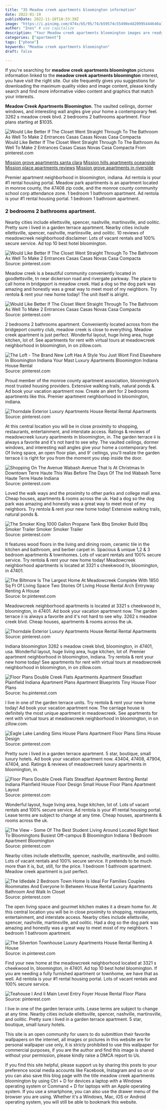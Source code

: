 ```yaml
---
title: "35 Meadow creek apartments bloomington information"
date: 2022-01-19
publishDate: 2022-11-10T18:33:39Z
image: "https://i.pinimg.com/474x/b5/95/74/b59574c55490e4d20995444640a7f769--luxury-apartments-rental-homes.jpg"
author: "Ines" # use capitalize
description: "Your Meadow creek apartments bloomington images are ready. Meadow creek apartments bloomington are a topic that is being searched for and liked by netizens now. You can Download the Meadow creek apartments bloomington files here. Get all free images."
categories: ["apartment"]
tags: ["phone"]
keywords: "Meadow creek apartments bloomington"
draft: false

---
```


If you're searching for **meadow creek apartments bloomington** pictures information linked to the **meadow creek apartments bloomington** interest, you have visit the right  site.  Our site frequently  gives you  suggestions  for downloading  the maximum  quality video and image  content, please kindly search and find more informative video content and graphics  that match your interests.

**Meadow Creek Apartments Bloomington**. The vaulted ceilings, dormer windows, and interesting wall angles give your home a contemporary feel. 3262 s meadow creek blvd. 2 bedrooms 2 bathrooms apartment. Floor plans starting at $1035.

![Would Like Better If The Closet Went Straight Through To The Bathroom As Well To Make 2 Entrances Casas Casas Novas Casa Compacta](https://i.pinimg.com/736x/ea/0d/2f/ea0d2fb0653dcabc7a4dd8a73545884d--apartment-floor-plans--bedroom-apartments.jpg "Would Like Better If The Closet Went Straight Through To The Bathroom As Well To Make 2 Entrances Casas Casas Novas Casa Compacta")
Would Like Better If The Closet Went Straight Through To The Bathroom As Well To Make 2 Entrances Casas Casas Novas Casa Compacta From pinterest.com

[Mission grove apartments santa clara](/mission-grove-apartments-santa-clara/)
[Mission hills apartments oceanside](/mission-hills-apartments-oceanside/)
[Mission place apartments reviews](/mission-place-apartments-reviews/)
[Mission grove apartments in riverside](/mission-grove-apartments-in-riverside/)

Premier apartment neighborhood in bloomington, indiana. Ad rentola is your #1 rental housing portal. Meadow park apartments is an apartment located in monroe county, the 47408 zip code, and the monroe county community school corp attendance zone. 1 bedroom 1 bathroom apartment. Ad rentola is your #1 rental housing portal. 1 bedroom 1 bathroom apartment.

### 2 bedrooms 2 bathrooms apartment.

Nearby cities include ellettsville, spencer, nashville, martinsville, and oolitic. Pretty sure i lived in a garden terrace apartment. Nearby cities include ellettsville, spencer, nashville, martinsville, and oolitic. 10 reviews of meadowcreek neighborhood disclaimer: Lots of vacant rentals and 100% secure service. Ad top 10 best hotel bloomington.


![Would Like Better If The Closet Went Straight Through To The Bathroom As Well To Make 2 Entrances Casas Casas Novas Casa Compacta](https://i.pinimg.com/736x/ea/0d/2f/ea0d2fb0653dcabc7a4dd8a73545884d--apartment-floor-plans--bedroom-apartments.jpg "Would Like Better If The Closet Went Straight Through To The Bathroom As Well To Make 2 Entrances Casas Casas Novas Casa Compacta")
Source: pinterest.com

Meadow creek is a beautiful community conveniently located in goodlettsville, tn near dickerson road and rivergate parkway. The place to call home in bridgeport is meadow creek. Had a dog so the dog park was amazing and honestly was a great way to meet most of my neighbors. Try rentola &amp; rent your new home today! The unit itself is alright.

![Would Like Better If The Closet Went Straight Through To The Bathroom As Well To Make 2 Entrances Casas Casas Novas Casa Compacta](https://i.pinimg.com/150x150/24/89/10/24891009831561ac84cb62ab63c4b624.jpg "Would Like Better If The Closet Went Straight Through To The Bathroom As Well To Make 2 Entrances Casas Casas Novas Casa Compacta")
Source: pinterest.com

2 bedrooms 2 bathrooms apartment. Conveniently located across from the bridgeport country club, meadow creek is close to everything. Meadow creek apartment is just perfect. Wonderful layout, huge living area, huge kitchen, lot of. See apartments for rent with virtual tours at meadowcreek neighborhood in bloomington, in on zillow.com.

![The Loft - The Brand New Loft Has A Style You Just Wont Find Elsewhere In Bloomington Indiana Your Mast Luxury Apartments Bloomington Indiana House Rental](https://i.pinimg.com/originals/c2/ee/74/c2ee74e9b05adcf5c9e184fb2db00277.jpg "The Loft - The Brand New Loft Has A Style You Just Wont Find Elsewhere In Bloomington Indiana Your Mast Luxury Apartments Bloomington Indiana House Rental")
Source: pinterest.com

Proud member of the monroe county apartment association, bloomington’s most trusted housing providers. Extensive walking trails, natural ponds &amp;. Ad book your vacation apartment now. Create an alert for 2 bedrooms apartments like this. Premier apartment neighborhood in bloomington, indiana.

![Thorndale Exterior Luxury Apartments House Rental Rental Apartments](https://i.pinimg.com/originals/7d/f3/c1/7df3c14e2c7a68e6ddd8887361661793.jpg "Thorndale Exterior Luxury Apartments House Rental Rental Apartments")
Source: pinterest.com

At this central location you will be in close proximity to shopping, restaurants, entertainment, and interstate access. Ratings &amp; reviews of meadowcreek luxury apartments in bloomington, in. The garden terrace ii is always a favorite and it&#039;s not hard to see why. The vaulted ceilings, dormer windows, and interesting wall angles give your home a contemporary feel. Of living space, an open floor plan, and 9&#039; ceilings, you&#039;ll realize the garden terrace ii is right for you from the moment you step inside the door.

![Shopping On The Avenue Wabash Avenue That Is At Christmas In Downtown Terre Haute This Was Before The Days Of The Ind Wabash Terre Haute Terre Haute Indiana](https://i.pinimg.com/474x/1c/c6/91/1cc691a4d3ff7ab7cbc1beb09ff61f5a--terre-haute-indiana-vintage-pictures.jpg "Shopping On The Avenue Wabash Avenue That Is At Christmas In Downtown Terre Haute This Was Before The Days Of The Ind Wabash Terre Haute Terre Haute Indiana")
Source: pinterest.com

Loved the walk ways and the proximity to other parks and college mall area. Cheap houses, apartments &amp; rooms across the uk. Had a dog so the dog park was amazing and honestly was a great way to meet most of my neighbors. Try rentola &amp; rent your new home today! Extensive walking trails, natural ponds &amp;.

![The Smoker King 1000 Gallon Propane Tank Bbq Smoker Build Bbq Smoker Trailer Smoker Smoker Trailer](https://i.pinimg.com/564x/02/2c/5a/022c5a82d8eb84d8a9994d1bdd1a3751--smoker-trailer-smokers.jpg "The Smoker King 1000 Gallon Propane Tank Bbq Smoker Build Bbq Smoker Trailer Smoker Smoker Trailer")
Source: pinterest.com

It features wood floors in the living and dining room, ceramic tile in the kitchen and bathroom, and berber carpet in. Spacious &amp; unique 1,2 &amp; 3 bedroom apartments &amp; townhomes. Lots of vacant rentals and 100% secure service. Try rentola &amp; rent your new home today! Meadowcreek neighborhood apartments is located at 3321 s cheekwood ln, bloomington, in 47401.

![The Biltmore Is The Largest Home At Meadowcreek Complete With 1850 Sq Ft Of Living Space Two Stories Of Living House Rental Arch Entryway Renting A House](https://i.pinimg.com/originals/69/c6/58/69c658f08ec186d4e0d31a79b33d87c4.jpg "The Biltmore Is The Largest Home At Meadowcreek Complete With 1850 Sq Ft Of Living Space Two Stories Of Living House Rental Arch Entryway Renting A House")
Source: br.pinterest.com

Meadowcreek neighborhood apartments is located at 3321 s cheekwood ln, bloomington, in 47401. Ad book your vacation apartment now. The garden terrace ii is always a favorite and it&#039;s not hard to see why. 3262 s meadow creek blvd. Cheap houses, apartments &amp; rooms across the uk.

![Thorndale Exterior Luxury Apartments House Rental Rental Apartments](https://i.pinimg.com/custom_covers/200x150/552605885466181026_1360609743.jpg "Thorndale Exterior Luxury Apartments House Rental Rental Apartments")
Source: pinterest.com

Indiana bloomington 3262 s meadow creek blvd, bloomington, in 47401, usa. Wonderful layout, huge living area, huge kitchen, lot of. Premier apartment neighborhood in bloomington, indiana. Try rentola &amp; rent your new home today! See apartments for rent with virtual tours at meadowcreek neighborhood in bloomington, in on zillow.com.

![Floor Plans Double Creek Flats Apartments Apartment Steadfast Plainfield Indiana Apartment Plans Apartment Blueprints Tiny House Floor Plans](https://i.pinimg.com/originals/18/17/92/181792727034f7f4e24897216ca93cb1.png "Floor Plans Double Creek Flats Apartments Apartment Steadfast Plainfield Indiana Apartment Plans Apartment Blueprints Tiny House Floor Plans")
Source: hu.pinterest.com

I live in one of the garden terrace units. Try rentola &amp; rent your new home today! Ad book your vacation apartment now. The carriage house is definitely the most unique apartment in meadowcreek. See apartments for rent with virtual tours at meadowcreek neighborhood in bloomington, in on zillow.com.

![Eagle Lake Landing Sims House Plans Apartment Floor Plans Sims House Design](https://i.pinimg.com/originals/47/ee/58/47ee58be2e513f5250acbca1fd573192.jpg "Eagle Lake Landing Sims House Plans Apartment Floor Plans Sims House Design")
Source: pinterest.com

Pretty sure i lived in a garden terrace apartment. 5 star, boutique, small luxury hotels. Ad book your vacation apartment now. 43404, 47408, 47904, 47404, and. Ratings &amp; reviews of meadowcreek luxury apartments in bloomington, in.

![Floor Plans Double Creek Flats Steadfast Apartment Renting Rental Indiana Plainfield House Floor Design Small House Floor Plans Apartment Layout](https://i.pinimg.com/originals/27/00/5f/27005f3b58f12246187dfd1be14b9c0d.jpg "Floor Plans Double Creek Flats Steadfast Apartment Renting Rental Indiana Plainfield House Floor Design Small House Floor Plans Apartment Layout")
Source: pinterest.com

Wonderful layout, huge living area, huge kitchen, lot of. Lots of vacant rentals and 100% secure service. Ad rentola is your #1 rental housing portal. Lease terms are subject to change at any time. Cheap houses, apartments &amp; rooms across the uk.

![The View - Some Of The Best Student Living Around Located Right Next To Bloomingtons Busiest Off-campus B Bloomington Indiana 1 Bedroom Apartment Bloomington](https://i.pinimg.com/originals/e4/a7/29/e4a729fc10bec764759a07e1208b319d.jpg "The View - Some Of The Best Student Living Around Located Right Next To Bloomingtons Busiest Off-campus B Bloomington Indiana 1 Bedroom Apartment Bloomington")
Source: pinterest.com

Nearby cities include ellettsville, spencer, nashville, martinsville, and oolitic. Lots of vacant rentals and 100% secure service. It pretends to be much more than it is, but, still, for the price. 1 bedroom 1 bathroom apartment. Meadow creek apartment is just perfect.

![The Idledale 2 Bedroom Town Home Is Ideal For Families Couples Roommates And Everyone In Between House Rental Luxury Apartments Bathroom And Walk In Closet](https://i.pinimg.com/originals/f5/6b/2c/f56b2c482b7d142f8739f1abd1148159.jpg "The Idledale 2 Bedroom Town Home Is Ideal For Families Couples Roommates And Everyone In Between House Rental Luxury Apartments Bathroom And Walk In Closet")
Source: pinterest.com

The open living space and gourmet kitchen makes it a dream home for. At this central location you will be in close proximity to shopping, restaurants, entertainment, and interstate access. Nearby cities include ellettsville, spencer, nashville, martinsville, and oolitic. Had a dog so the dog park was amazing and honestly was a great way to meet most of my neighbors. 1 bedroom 1 bathroom apartment.

![The Silverton Townhouse Luxury Apartments House Rental Renting A House](https://i.pinimg.com/originals/a0/5c/f5/a05cf506c47c8c2a309d9a0a97717339.jpg "The Silverton Townhouse Luxury Apartments House Rental Renting A House")
Source: in.pinterest.com

Find your new home at the meadowcreek neighborhood located at 3321 s cheekwood ln, bloomington, in 47401. Ad top 10 best hotel bloomington. If you are needing a fully furnished apartment or townhome, we have that as well. Ad rentola is your #1 rental housing portal. Lots of vacant rentals and 100% secure service.

![Teahouse I And Ii Main Level Entry Foyer House Rental Floor Plans](https://i.pinimg.com/474x/b5/95/74/b59574c55490e4d20995444640a7f769--luxury-apartments-rental-homes.jpg "Teahouse I And Ii Main Level Entry Foyer House Rental Floor Plans")
Source: pinterest.com

I live in one of the garden terrace units. Lease terms are subject to change at any time. Nearby cities include ellettsville, spencer, nashville, martinsville, and oolitic. Pretty sure i lived in a garden terrace apartment. 5 star, boutique, small luxury hotels.

This site is an open community for users to do submittion their favorite wallpapers on the internet, all images or pictures in this website are for personal wallpaper use only, it is stricly prohibited to use this wallpaper for commercial purposes, if you are the author and find this image is shared without your permission, please kindly raise a DMCA report to Us.

If you find this site helpful, please support us by sharing this posts to your preference social media accounts like Facebook, Instagram and so on or you can also save this blog page with the title meadow creek apartments bloomington by using Ctrl + D for devices a laptop with a Windows operating system or Command + D for laptops with an Apple operating system. If you use a smartphone, you can also use the drawer menu of the browser you are using. Whether it's a Windows, Mac, iOS or Android operating system, you will still be able to bookmark this website.
